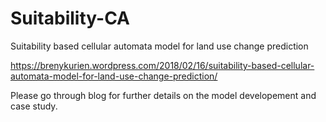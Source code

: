 # Suitability-CA
Suitability based cellular automata model for land use change prediction

https://brenykurien.wordpress.com/2018/02/16/suitability-based-cellular-automata-model-for-land-use-change-prediction/

Please go through blog for further details on the model developement and case study.
